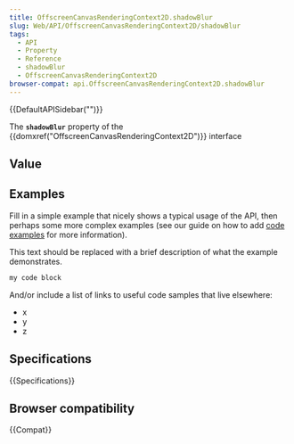 ```yaml
---
title: OffscreenCanvasRenderingContext2D.shadowBlur
slug: Web/API/OffscreenCanvasRenderingContext2D/shadowBlur
tags:
  - API
  - Property
  - Reference
  - shadowBlur
  - OffscreenCanvasRenderingContext2D
browser-compat: api.OffscreenCanvasRenderingContext2D.shadowBlur
---
```

{{DefaultAPISidebar("")}}

The **`shadowBlur`** property of the {{domxref("OffscreenCanvasRenderingContext2D")}} interface 

## Value



## Examples

Fill in a simple example that nicely shows a typical usage of the API, then perhaps some more complex examples (see our guide on how to add [code examples](/en-US/docs/MDN/Contribute/Structures/Code_examples) for more information).

This text should be replaced with a brief description of what the example demonstrates.

```js
my code block
```

And/or include a list of links to useful code samples that live elsewhere:

*   x
*   y
*   z

## Specifications

{{Specifications}}

## Browser compatibility

{{Compat}}


